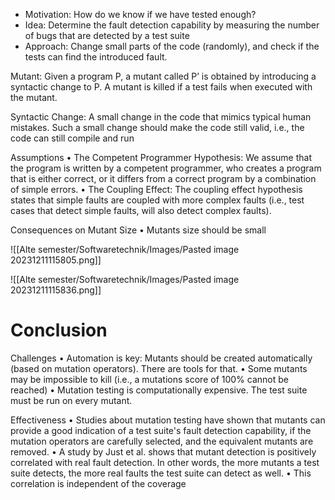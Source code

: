 - Motivation: How do we know if we have tested enough? 
- Idea: Determine the fault detection capability by measuring the number of bugs that are detected by a test suite 
- Approach: Change small parts of the code (randomly), and check if the tests can find the introduced fault.

Mutant: Given a program P, a mutant called P’ is obtained by introducing a syntactic change to P. A mutant is killed if a test fails when executed with the mutant. 

Syntactic Change: A small change in the code that mimics typical human mistakes. Such a small change should make the code still valid, i.e., the code can still compile and run

Assumptions 
• The Competent Programmer Hypothesis: We assume that the program is written by a competent programmer, who creates a program that is either correct, or it differs from a correct program by a combination of simple errors. 
• The Coupling Effect: The coupling effect hypothesis states that simple faults are coupled with more complex faults (i.e., test cases that detect simple faults, will also detect complex faults).

Consequences on Mutant Size 
• Mutants size should be small

![[Alte semester/Softwaretechnik/Images/Pasted image 20231211115805.png]]

![[Alte semester/Softwaretechnik/Images/Pasted image 20231211115836.png]]


# Conclusion
Challenges 
• Automation is key: Mutants should be created automatically (based on mutation operators). There are tools for that. 
• Some mutants may be impossible to kill (i.e., a mutations score of 100% cannot be reached)
• Mutation testing is computationally expensive. The test suite must be run on every mutant.

Effectiveness 
• Studies about mutation testing have shown that mutants can provide a good indication of a test suite's fault detection capability, if the mutation operators are carefully selected, and the equivalent mutants are removed.
• A study by Just et al. shows that mutant detection is positively correlated with real fault detection. In other words, the more mutants a test suite detects, the more real faults the test suite can detect as well. 
• This correlation is independent of the coverage